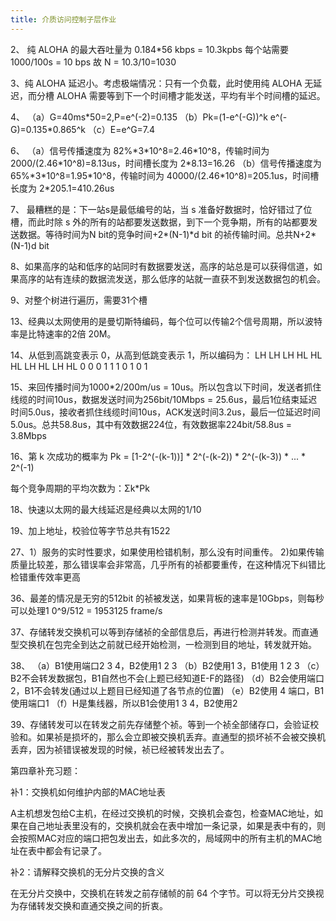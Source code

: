 ```yaml
---
title: 介质访问控制子层作业
---
```


<!--more-->
<!-- more -->

2、
纯 ALOHA 的最大吞吐量为 0.184\*56 kbps = 10.3kpbs
每个站需要 1000/100s = 10 bps
故 N = 10.3/10=1030


3、纯 ALOHA 延迟小。考虑极端情况：只有一个负载，此时使用纯 ALOHA 无延迟，而分槽 ALOHA 需要等到下一个时间槽才能发送，平均有半个时间槽的延迟。

4、
（a）G=40ms\*50=2,P=e^(-2)=0.135
（b）Pk=(1-e^(-G))^k e^(-G)=0.135\*0.865^k
（c）E=e^G=7.4

6、
（a）信号传播速度为 82%\*3\*10^8=2.46\*10^8，传输时间为 2000/(2.46\*10^8)=8.13us，时间槽长度为 2\*8.13=16.26
（b）信号传播速度为 65%\*3\*10^8=1.95\*10^8，传输时间为 40000/(2.46\*10^8)=205.1us，时间槽长度为 2\*205.1=410.26us

7、
最糟糕的是：下一站s是最低编号的站，当 s 准备好数据时，恰好错过了位槽，而此时除 s 外的所有的站都要发送数据，到下一个竞争期，所有的站都要发送数据。等待时间为N bit的竞争时间+2\*(N-1)\*d bit 的祯传输时间。总共N+2\*(N-1)d bit

8、如果高序的站和低序的站同时有数据要发送，高序的站总是可以获得信道，如果高序的站有连续的数据流发送，那么低序的站就一直获不到发送数据包的机会。


9、对整个树进行遍历，需要31个槽

13、经典以太网使用的是曼切斯特编码，每个位可以传输2个信号周期，所以波特率是比特速率的2倍 20M。


14、从低到高跳变表示 0，从高到低跳变表示 1，所以编码为：
LH LH LH HL HL HL LH HL LH HL
0  0  0  1  1  1  0  1  0  1


15、来回传播时间为1000\*2/200m/us = 10us。所以包含以下时间，发送者抓住线缆的时间10us，数据发送时间为256bit/10Mbps = 25.6us，最后1位结束延迟时间5.0us，接收者抓住线缆时间10us，ACK发送时间3.2us，最后一位延迟时间5.0us。总共58.8us，其中有效数据224位，有效数据率224bit/58.8us = 3.8Mbps


16、第 k 次成功的概率为 Pk = [1-2^(-(k-1))] \* 2^(-(k-2)) \* 2^(-(k-3)) \* ... \* 2^(-1)

每个竞争周期的平均次数为：Σk\*Pk



18、快速以太网的最大线延迟是经典以太网的1/10

19、加上地址，校验位等字节总共有1522

27、1）服务的实时性要求，如果使用检错机制，那么没有时间重传。 2)如果传输质量比较差，那么错误率会非常高，几乎所有的祯都要重传，在这种情况下纠错比检错重传效率更高

36、最差的情况是无穷的512bit 的祯被发送，如果背板的速率是10Gbps，则每秒可以处理1 0^9/512 = 1953125 frame/s


37、存储转发交换机可以等到存储祯的全部信息后，再进行检测并转发。而直通型交换机在包完全到达之前就已经开始检测，一检测到目的地址，转发就开始。

38、
（a）B1使用端口2 3 4，B2使用1 2 3 
（b）B2使用1 3，B1使用 1 2 3 
（c）B2不会转发数据包，B1自然也不会(上题已经知道E-F的路径) 
（d）B2会使用端口2，B1不会转发(通过以上题目已经知道了各节点的位置) 
（e）B2使用 4 端口，B1使用端口1 
（f）H是集线器，所以B1会使用1 3 4，B2使用2

39、存储转发可以在转发之前先存储整个祯。等到一个祯全部储存口，会验证校验和。如果祯是损坏的，那么会立即被交换机丢弃。直通型的损坏祯不会被交换机丢弃，因为祯错误被发现的时候，祯已经被转发出去了。

第四章补充习题：

补1：交换机如何维护内部的MAC地址表

A主机想发包给C主机，在经过交换机的时候，交换机会查包，检查MAC地址，如果在自己地址表里没有的，交换机就会在表中增加一条记录，如果是表中有的，则会按照MAC对应的端口把包发出去，如此多次的，局域网中的所有主机的MAC地址在表中都会有记录了。

补2：请解释交换机的无分片交换的含义

在无分片交换中，交换机在转发之前存储帧的前 64 个字节。可以将无分片交换视为存储转发交换和直通交换之间的折衷。